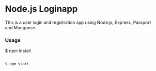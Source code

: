 # Node.js Loginapp

This is a user login and registration app using Node.js, Express, Passport and Mongoose.


### Usage


$ npm install
```

$ npm start
```